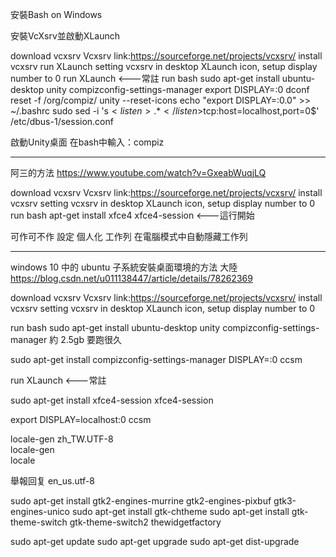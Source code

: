 安裝Bash on Windows

安裝VcXsrv並啟動XLaunch

download vcxsrv Vcxsrv link:https://sourceforge.net/projects/vcxsrv/
install vcxsrv
run XLaunch
setting vcxsrv in desktop XLaunch icon, setup display number to 0
run XLaunch <---常註
run bash
sudo apt-get install ubuntu-desktop unity compizconfig-settings-manager
export DISPLAY=:0 
dconf reset -f /org/compiz/ 
unity --reset-icons
echo "export DISPLAY=:0.0" >> ~/.bashrc
sudo sed -i 's$<listen>.*</listen>$<listen>tcp:host=localhost,port=0</listen>$' /etc/dbus-1/session.conf

啟動Unity桌面
在bash中輸入：compiz


---------------------------------------------
阿三的方法 https://www.youtube.com/watch?v=GxeabWuqjLQ

download vcxsrv Vcxsrv link:https://sourceforge.net/projects/vcxsrv/
install vcxsrv
setting vcxsrv in desktop XLaunch icon, setup display number to 0
run bash
apt-get install xfce4
xfce4-session <---這行開始

可作可不作
設定 個人化 工作列 在電腦模式中自動隱藏工作列


----------------------------------
windows 10 中的 ubuntu 子系統安裝桌面環境的方法
大陸 https://blog.csdn.net/u011138447/article/details/78262369

download vcxsrv Vcxsrv link:https://sourceforge.net/projects/vcxsrv/
install vcxsrv
setting vcxsrv in desktop XLaunch icon, setup display number to 0

run bash
sudo apt-get install ubuntu-desktop unity compizconfig-settings-manager
約 2.5gb 要跑很久

sudo apt-get install compizconfig-settings-manager
DISPLAY=:0 ccsm


run XLaunch <---常註


sudo apt-get install xfce4-session
xfce4-session



export  DISPLAY=localhost:0
ccsm



locale-gen zh_TW.UTF-8  
locale-gen  
locale  

舉報回复
en_us.utf-8

sudo apt-get install gtk2-engines-murrine gtk2-engines-pixbuf gtk3-engines-unico
sudo apt-get install gtk-chtheme
sudo apt-get install gtk-theme-switch gtk-theme-switch2 thewidgetfactory


sudo apt-get update
sudo apt-get upgrade
sudo apt-get dist-upgrade



